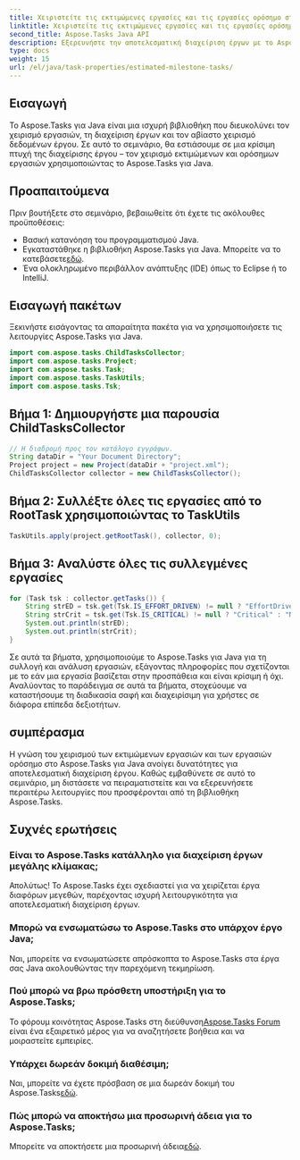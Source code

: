 ```yaml
---
title: Χειριστείτε τις εκτιμώμενες εργασίες και τις εργασίες ορόσημο στο Aspose.Tasks
linktitle: Χειριστείτε τις εκτιμώμενες εργασίες και τις εργασίες ορόσημο στο Aspose.Tasks
second_title: Aspose.Tasks Java API
description: Εξερευνήστε την αποτελεσματική διαχείριση έργων με το Aspose.Tasks για Java. Χειριστείτε τις εκτιμώμενες και σημαντικές εργασίες χωρίς κόπο. Κατεβάστε τη βιβλιοθήκη τώρα!
type: docs
weight: 15
url: /el/java/task-properties/estimated-milestone-tasks/
---
```

## Εισαγωγή
Το Aspose.Tasks για Java είναι μια ισχυρή βιβλιοθήκη που διευκολύνει τον χειρισμό εργασιών, τη διαχείριση έργων και τον αβίαστο χειρισμό δεδομένων έργου. Σε αυτό το σεμινάριο, θα εστιάσουμε σε μια κρίσιμη πτυχή της διαχείρισης έργου – τον χειρισμό εκτιμώμενων και ορόσημων εργασιών χρησιμοποιώντας το Aspose.Tasks για Java.
## Προαπαιτούμενα
Πριν βουτήξετε στο σεμινάριο, βεβαιωθείτε ότι έχετε τις ακόλουθες προϋποθέσεις:
- Βασική κατανόηση του προγραμματισμού Java.
-  Εγκαταστάθηκε η βιβλιοθήκη Aspose.Tasks για Java. Μπορείτε να το κατεβάσετε[εδώ](https://releases.aspose.com/tasks/java/).
- Ένα ολοκληρωμένο περιβάλλον ανάπτυξης (IDE) όπως το Eclipse ή το IntelliJ.
## Εισαγωγή πακέτων
Ξεκινήστε εισάγοντας τα απαραίτητα πακέτα για να χρησιμοποιήσετε τις λειτουργίες Aspose.Tasks για Java.
```java
import com.aspose.tasks.ChildTasksCollector;
import com.aspose.tasks.Project;
import com.aspose.tasks.Task;
import com.aspose.tasks.TaskUtils;
import com.aspose.tasks.Tsk;

```
## Βήμα 1: Δημιουργήστε μια παρουσία ChildTasksCollector
```java
// Η διαδρομή προς τον κατάλογο εγγράφων.
String dataDir = "Your Document Directory";
Project project = new Project(dataDir + "project.xml");
ChildTasksCollector collector = new ChildTasksCollector();
```
## Βήμα 2: Συλλέξτε όλες τις εργασίες από το RootTask χρησιμοποιώντας το TaskUtils
```java
TaskUtils.apply(project.getRootTask(), collector, 0);
```
## Βήμα 3: Αναλύστε όλες τις συλλεγμένες εργασίες
```java
for (Task tsk : collector.getTasks()) {
    String strED = tsk.get(Tsk.IS_EFFORT_DRIVEN) != null ? "EffortDriven" : "Non-EffortDriven";
    String strCrit = tsk.get(Tsk.IS_CRITICAL) != null ? "Critical" : "Non-Critical";
    System.out.println(strED);
    System.out.println(strCrit);
}
```
Σε αυτά τα βήματα, χρησιμοποιούμε το Aspose.Tasks για Java για τη συλλογή και ανάλυση εργασιών, εξάγοντας πληροφορίες που σχετίζονται με το εάν μια εργασία βασίζεται στην προσπάθεια και είναι κρίσιμη ή όχι.
Αναλύοντας το παράδειγμα σε αυτά τα βήματα, στοχεύουμε να καταστήσουμε τη διαδικασία σαφή και διαχειρίσιμη για χρήστες σε διάφορα επίπεδα δεξιοτήτων.
## συμπέρασμα
Η γνώση του χειρισμού των εκτιμώμενων εργασιών και των εργασιών ορόσημο στο Aspose.Tasks για Java ανοίγει δυνατότητες για αποτελεσματική διαχείριση έργου. Καθώς εμβαθύνετε σε αυτό το σεμινάριο, μη διστάσετε να πειραματιστείτε και να εξερευνήσετε περαιτέρω λειτουργίες που προσφέρονται από τη βιβλιοθήκη Aspose.Tasks.

## Συχνές ερωτήσεις
### Είναι το Aspose.Tasks κατάλληλο για διαχείριση έργων μεγάλης κλίμακας;
Απολύτως! Το Aspose.Tasks έχει σχεδιαστεί για να χειρίζεται έργα διαφόρων μεγεθών, παρέχοντας ισχυρή λειτουργικότητα για αποτελεσματική διαχείριση έργων.
### Μπορώ να ενσωματώσω το Aspose.Tasks στο υπάρχον έργο Java;
Ναι, μπορείτε να ενσωματώσετε απρόσκοπτα το Aspose.Tasks στα έργα σας Java ακολουθώντας την παρεχόμενη τεκμηρίωση.
### Πού μπορώ να βρω πρόσθετη υποστήριξη για το Aspose.Tasks;
 Το φόρουμ κοινότητας Aspose.Tasks στη διεύθυνση[Aspose.Tasks Forum](https://forum.aspose.com/c/tasks/15) είναι ένα εξαιρετικό μέρος για να αναζητήσετε βοήθεια και να μοιραστείτε εμπειρίες.
### Υπάρχει δωρεάν δοκιμή διαθέσιμη;
 Ναι, μπορείτε να έχετε πρόσβαση σε μια δωρεάν δοκιμή του Aspose.Tasks[εδώ](https://releases.aspose.com/).
### Πώς μπορώ να αποκτήσω μια προσωρινή άδεια για το Aspose.Tasks;
 Μπορείτε να αποκτήσετε μια προσωρινή άδεια[εδώ](https://purchase.aspose.com/temporary-license/).